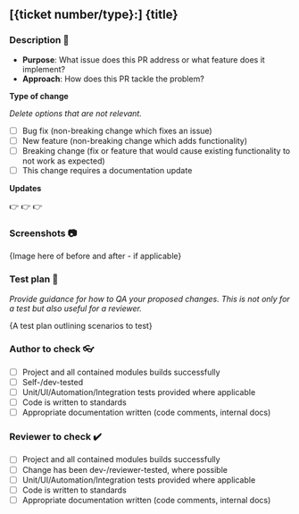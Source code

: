 ## [{ticket number/type}:] {title}

### Description :memo:
- **Purpose**: What issue does this PR address or what feature does it implement?
- **Approach**: How does this PR tackle the problem?

**Type of change**

*Delete options that are not relevant.*

- [ ] Bug fix (non-breaking change which fixes an issue)
- [ ] New feature (non-breaking change which adds functionality)
- [ ] Breaking change (fix or feature that would cause existing functionality to not work as expected)
- [ ] This change requires a documentation update

**Updates**

:point_right:
:point_right:
:point_right:

### Screenshots :camera:
{Image here of before and after - if applicable}

### Test plan :test_tube:
*Provide guidance for how to QA your proposed changes. This is not only for a test but also useful for a reviewer.*

{A test plan outlining scenarios to test}

### Author to check :eyeglasses:
- [ ] Project and all contained modules builds successfully
- [ ] Self-/dev-tested 
- [ ] Unit/UI/Automation/Integration tests provided where applicable
- [ ] Code is written to standards
- [ ] Appropriate documentation written (code comments, internal docs)

### Reviewer to check :heavy_check_mark:
- [ ] Project and all contained modules builds successfully
- [ ] Change has been dev-/reviewer-tested, where possible
- [ ] Unit/UI/Automation/Integration tests provided where applicable
- [ ] Code is written to standards
- [ ] Appropriate documentation written (code comments, internal docs)